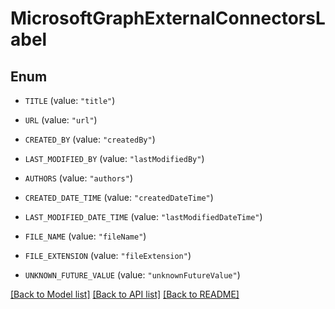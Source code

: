 # MicrosoftGraphExternalConnectorsLabel

## Enum


* `TITLE` (value: `"title"`)

* `URL` (value: `"url"`)

* `CREATED_BY` (value: `"createdBy"`)

* `LAST_MODIFIED_BY` (value: `"lastModifiedBy"`)

* `AUTHORS` (value: `"authors"`)

* `CREATED_DATE_TIME` (value: `"createdDateTime"`)

* `LAST_MODIFIED_DATE_TIME` (value: `"lastModifiedDateTime"`)

* `FILE_NAME` (value: `"fileName"`)

* `FILE_EXTENSION` (value: `"fileExtension"`)

* `UNKNOWN_FUTURE_VALUE` (value: `"unknownFutureValue"`)


[[Back to Model list]](../README.md#documentation-for-models) [[Back to API list]](../README.md#documentation-for-api-endpoints) [[Back to README]](../README.md)


